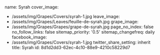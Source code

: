 name: Syrah
cover_image:
  - /assets/img/Grapes/Covers/syrah-1.jpg
leave_image:
  - /assets/img/Grapes/Leaves/feuille-de-syrah.jpg
grape_image:
  - /assets/img/Grapes/Grapes/grape-de-syrah.jpg
page_no_index: false
no_follow_links: false
sitemap_priority: '0.5'
sitemap_changefreq: daily
facebook_image:
  - /assets/img/Grapes/Covers/syrah-1.jpg
twitter_share_setting: inherit
title: Syrah
id: 8d1d2dd3-62ec-4c10-88e9-4210c58229d7
